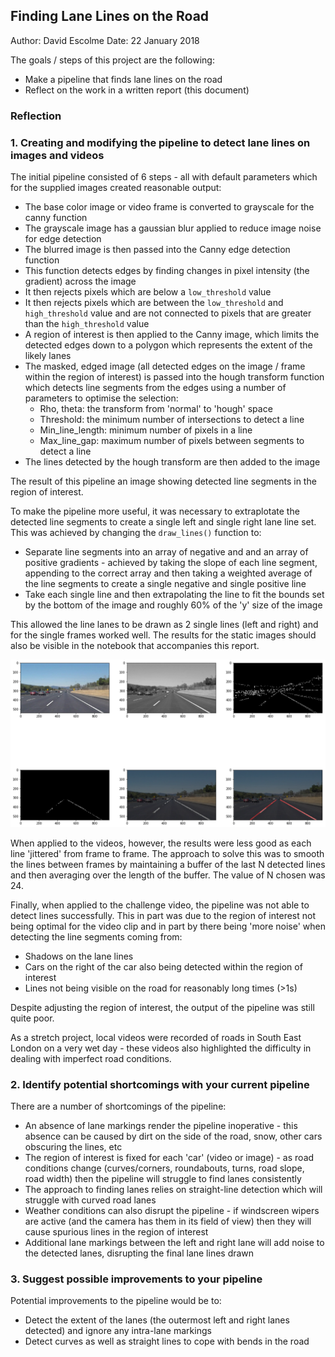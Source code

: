 ## **Finding Lane Lines on the Road**

Author: David Escolme
Date: 22 January 2018

The goals / steps of this project are the following:

+ Make a pipeline that finds lane lines on the road
+ Reflect on the work in a written report (this document)

### Reflection

### 1. Creating and modifying the pipeline to detect lane lines on images and videos

The initial pipeline consisted of 6 steps - all with default parameters which for the supplied images created reasonable output:

+ The base color image or video frame is converted to grayscale for the canny function
+ The grayscale image has a gaussian blur applied to reduce image noise for edge detection
+ The blurred image is then passed into the Canny edge detection function
+ This function detects edges by finding changes in pixel intensity (the gradient) across the image
+ It then rejects pixels which are below a `low_threshold` value
+ It then rejects pixels which are between the `low_threshold` and `high_threshold` value and are not connected to pixels that are greater than the `high_threshold` value
+ A region of interest is then applied to the Canny image, which limits the detected edges down to a polygon which represents the extent of the likely lanes
+ The masked, edged image (all detected edges on the image / frame within the region of interest) is passed into the hough transform function which detects line segments from the edges using a number of parameters to optimise the selection:
    + Rho, theta: the transform from 'normal' to 'hough' space
    + Threshold: the minimum number of intersections to detect a line
    + Min_line_length: minimum number of pixels in a line
    + Max_line_gap: maximum number of pixels between segments to detect a line
+ The lines detected by the hough transform are then added to the image

The result of this pipeline an image showing detected line segments in the region of interest.

To make the pipeline more useful, it was necessary to extraplotate the detected line segments to create a single left and single right lane line set. This was achieved by changing the `draw_lines()` function to:

+ Separate line segments into an array of negative and and an array of positive gradients - achieved by taking the slope of each line segment, appending to the correct array and then taking a weighted average of the line segments to create a single negative and single positive line
+ Take each single line and then extrapolating the line to fit the bounds set by the bottom of the image and roughly 60% of the 'y' size of the image

This allowed the line lanes to be drawn as 2 single lines (left and right) and for the single frames worked well. The results for the static images should also be visible in the notebook that accompanies this report.

![pipeline](pipeline.png)

When applied to the videos, however, the results were less good as each line 'jittered' from frame to frame. The approach to solve this was to smooth the lines between frames by maintaining a buffer of the last N detected lines and then averaging over the length of the buffer. The value of N chosen was 24.

Finally, when applied to the challenge video, the pipeline was not able to detect lines successfully. This in part was due to the region of interest not being optimal for the video clip and in part by there being 'more noise' when detecting the line segments coming from:

+ Shadows on the lane lines
+ Cars on the right of the car also being detected within the region of interest
+ Lines not being visible on the road for reasonably long times (>1s)

Despite adjusting the region of interest, the output of the pipeline was still quite poor.

As a stretch project, local videos were recorded of roads in South East London on a very wet day - these videos also highlighted the difficulty in dealing with imperfect road conditions.

### 2. Identify potential shortcomings with your current pipeline

There are a number of shortcomings of the pipeline:

+ An absence of lane markings render the pipeline inoperative - this absence can be caused by dirt on the side of the road, snow, other cars obscuring the lines, etc
+ The region of interest is fixed for each 'car' (video or image) - as road conditions change (curves/corners, roundabouts, turns, road slope, road width) then the pipeline will struggle to find lanes consistently
+ The approach to finding lanes relies on straight-line detection which will struggle with curved road lanes
+ Weather conditions can also disrupt the pipeline - if windscreen wipers are active (and the camera has them in its field of view) then they will cause spurious lines in the region of interest
+ Additional lane markings between the left and right lane will add noise to the detected lanes, disrupting the final lane lines drawn

### 3. Suggest possible improvements to your pipeline

Potential improvements to the pipeline would be to:

+ Detect the extent of the lanes (the outermost left and right lanes detected) and ignore any intra-lane markings
+ Detect curves as well as straight lines to cope with bends in the road